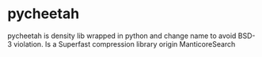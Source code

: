 # pycheetah
pycheetah is density lib wrapped in python and change name to avoid BSD-3 violation. Is a Superfast compression library origin ManticoreSearch
